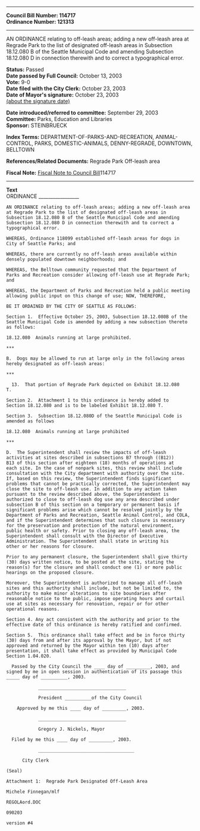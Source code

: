 * * * * *  
  
**Council Bill Number: [](#h0)[](#h2)114717**   
**Ordinance Number: 121313**  
  
* * * * *  
  
AN ORDINANCE relating to off-leash areas; adding a new off-leash area at Regrade Park to the list of designated off-leash areas in Subsection 18.12.080 B of the Seattle Municipal Code and amending Subsection 18.12.080 D in connection therewith and to correct a typographical error.  
  
**Status:** Passed   
**Date passed by Full Council:** October 13, 2003   
**Vote:** 9-0   
**Date filed with the City Clerk:** October 23, 2003   
**Date of Mayor's signature:** October 23, 2003   
[(about the signature date)](/~public/approvaldate.htm)   
  
  
**Date introduced/referred to committee:** September 29, 2003   
**Committee:** Parks, Education and Libraries   
**Sponsor:** STEINBRUECK   
  
**Index Terms:** DEPARTMENT-OF-PARKS-AND-RECREATION, ANIMAL-CONTROL, PARKS, DOMESTIC-ANIMALS, DENNY-REGRADE, DOWNTOWN, BELLTOWN  
  
**References/Related Documents:** Regrade Park Off-leash area  
  
**Fiscal Note:** [Fiscal Note to Council Bill](http://clerk.seattle.gov/~public/fnote/114717.htm)[](#h1)[](#h3)114717  
  
* * * * *  
  
**Text**  
    ORDINANCE _________________  
  
    AN ORDINANCE relating to off-leash areas; adding a new off-leash area  
    at Regrade Park to the list of designated off-leash areas in  
    Subsection 18.12.080 B of the Seattle Municipal Code and amending  
    Subsection 18.12.080 D in connection therewith and to correct a  
    typographical error.  
  
    WHEREAS, Ordinance 118099 established off-leash areas for dogs in  
    City of Seattle Parks; and  
  
    WHEREAS, there are currently no off-leash areas available within  
    densely populated downtown neighborhoods; and  
  
    WHEREAS, the Belltown community requested that the Department of  
    Parks and Recreation consider allowing off-leash use at Regrade Park;  
    and  
  
    WHEREAS, the Department of Parks and Recreation held a public meeting  
    allowing public input on this change of use; NOW, THEREFORE,  
  
    BE IT ORDAINED BY THE CITY OF SEATTLE AS FOLLOWS:  
  
    Section 1.  Effective October 25, 2003, Subsection 18.12.080B of the  
    Seattle Municipal Code is amended by adding a new subsection thereto  
    as follows:  
  
    18.12.080  Animals running at large prohibited.  
  
    ***  
  
    B.  Dogs may be allowed to run at large only in the following areas  
    hereby designated as off-leash areas:  
  
    ***  
  
      13.  That portion of Regrade Park depicted on Exhibit 18.12.080  
    T.  
  
    Section 2.  Attachment 1 to this ordinance is hereby added to  
    Section 18.12.080 and is to be labeled Exhibit 18.12.080 T.  
  
    Section 3.  Subsection 18.12.080D of the Seattle Municipal Code is  
    amended as follows  
  
    18.12.080  Animals running at large prohibited  
  
    ***  
  
    D.  The Superintendent shall review the impacts of off-leash  
    activities at sites described in subsections B7 through ((B12))   
    B13 of this section after eighteen (18) months of operations at  
    each site. In the case of nonpark sites, this review shall include  
    consultation with the City department with authority over the site.  
    If, based on this review, the Superintendent finds significant  
    problems that cannot be practically corrected, the Superintendent may  
    close the site to off-leash use. In addition to any action taken  
    pursuant to the review described above, the Superintendent is  
    authorized to close to off-leash dog use any area described under  
    subsection B of this section on a temporary or permanent basis if  
    significant problems arise which cannot be resolved jointly by the  
    Department of Parks and Recreation, Seattle Animal Control, and COLA,  
    and if the Superintendent determines that such closure is necessary  
    for the preservation and protection of the natural environment,  
    public health or safety. Prior to closing any off-leash area, the  
    Superintendent shall consult with the Director of Executive  
    Administration. The Superintendent shall state in writing his   
    other or her reasons for closure.  
  
    Prior to any permanent closure, the Superintendent shall give thirty  
    (30) days written notice, to be posted at the site, stating the  
    reason(s) for the closure and shall conduct one (1) or more public  
    hearings on the proposed closure.  
  
    Moreover, the Superintendent is authorized to manage all off-leash  
    sites and this authority shall include, but not be limited to, the  
    authority to make minor alterations to site boundaries after  
    reasonable notice to the public, impose operating hours and curtail  
    use at sites as necessary for renovation, repair or for other  
    operational reasons.  
  
    Section 4. Any act consistent with the authority and prior to the  
    effective date of this ordinance is hereby ratified and confirmed.  
  
    Section 5.  This ordinance shall take effect and be in force thirty  
    (30) days from and after its approval by the Mayor, but if not  
    approved and returned by the Mayor within ten (10) days after  
    presentation, it shall take effect as provided by Municipal Code  
    Section 1.04.020.  
  
      Passed by the City Council the ____ day of _________, 2003, and  
    signed by me in open session in authentication of its passage this  
    _____ day of __________, 2003.  
  
                _________________________________  
  
                President __________of the City Council  
  
        Approved by me this ____ day of _________, 2003.  
  
                _________________________________  
  
                Gregory J. Nickels, Mayor  
  
      Filed by me this ____ day of _________, 2003.  
  
                ____________________________________  
  
          City Clerk  
  
    (Seal)  
  
    Attachment 1:  Regrade Park Designated Off-Leash Area  
  
    Michele Finnegan/mlf  
  
    REGOLAord.DOC  
  
    090203  
  
    version #4  
